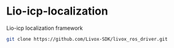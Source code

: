 # Lio-icp-localization
Lio-icp localization framework


```bash
git clone https://github.com/Livox-SDK/livox_ros_driver.git
```
